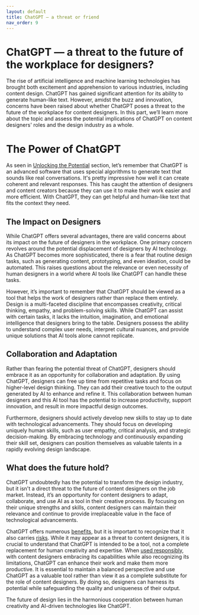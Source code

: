 ```yaml
---
layout: default
title: ChatGPT — a threat or friend
nav_order: 9
---
```


# ChatGPT — a threat to the future of the workplace for designers?

The rise of artificial intelligence and machine learning technologies has brought both excitement and apprehension to various industries, including content design. ChatGPT has gained significant attention for its ability to generate human-like text. However, amidst the buzz and innovation, concerns have been raised about whether ChatGPT poses a threat to the future of the workplace for content designers. In this part, we’ll learn more about the topic and assess the potential implications of ChatGPT on content designers' roles and the design industry as a whole.

# The Power of ChatGPT

As seen in [Unlocking the Potential](https://lipkowski.github.io/just-the-docs/docs/Unlocking%20the%20Potential.html) section, let’s remember that ChatGPT is an advanced software that uses special algorithms to generate text that sounds like real conversations. It's pretty impressive how well it can create coherent and relevant responses. This has caught the attention of designers and content creators because they can use it to make their work easier and more efficient. With ChatGPT, they can get helpful and human-like text that fits the context they need.

## The Impact on Designers

While ChatGPT offers several advantages, there are valid concerns about its impact on the future of designers in the workplace. One primary concern revolves around the potential displacement of designers by AI technology. As ChatGPT becomes more sophisticated, there is a fear that routine design tasks, such as generating content, prototyping, and even ideation, could be automated. This raises questions about the relevance or even necessity of human designers in a world where AI tools like ChatGPT can handle these tasks.

However, it’s important to remember that ChatGPT should be viewed as a tool that helps the work of designers rather than replace them entirely. Design is a multi-faceted discipline that encompasses creativity, critical thinking, empathy, and problem-solving skills. While ChatGPT can assist with certain tasks, it lacks the intuition, imagination, and emotional intelligence that designers bring to the table. Designers possess the ability to understand complex user needs, interpret cultural nuances, and provide unique solutions that AI tools alone cannot replicate.

## Collaboration and Adaptation

Rather than fearing the potential threat of ChatGPT, designers should embrace it as an opportunity for collaboration and adaptation. By using ChatGPT, designers can free up time from repetitive tasks and focus on higher-level design thinking. They can add their creative touch to the output generated by AI to enhance and refine it. This collaboration between human designers and this AI tool has the potential to increase productivity, support innovation, and result in more impactful design outcomes.

Furthermore, designers should actively develop new skills to stay up to date with technological advancements. They should focus on developing uniquely human skills, such as user empathy, critical analysis, and strategic decision-making. By embracing technology and continuously expanding their skill set, designers can position themselves as valuable talents in a rapidly evolving design landscape.

## What does the future hold?

ChatGPT undoubtedly has the potential to transform the design industry, but it isn't a direct threat to the future of content designers on the job market. Instead, it’s an opportunity for content designers to adapt, collaborate, and use AI as a tool in their creative process. By focusing on their unique strengths and skills, content designers can maintain their relevance and continue to provide irreplaceable value in the face of technological advancements.

ChatGPT offers numerous [benefits](https://lipkowski.github.io/just-the-docs/docs/Unlocking%20the%20Potential.html), but it is important to recognize that it also carries [risks](https://lipkowski.github.io/just-the-docs/docs/Navigating%20the%20Challenges.html). While it may appear as a threat to content designers, it is crucial to understand that ChatGPT is intended to be a tool, not a complete replacement for human creativity and expertise. When [used responsibly](https://lipkowski.github.io/just-the-docs/docs/Navigating%20Ethical%20Considerations.html), with content designers embracing its capabilities while also recognizing its limitations, ChatGPT can enhance their work and make them more productive. It is essential to maintain a balanced perspective and use ChatGPT as a valuable tool rather than view it as a complete substitute for the role of content designers. By doing so, designers can harness its potential while safeguarding the quality and uniqueness of their output. 

The future of design lies in the harmonious cooperation between human creativity and AI-driven technologies like ChatGPT.
